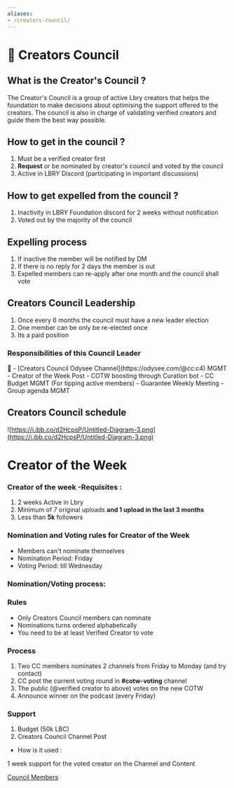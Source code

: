 ```yaml
---
aliases:
- /creators-council/
---
```



# 🎥 Creators Council

## What is the Creator's Council ?

The Creator's Council is a group of active Lbry creators that helps the foundation to make decisions about optimising the support offered to the creators. The council is also in charge of validating verified creators and guide them the best way possible.

## How to get in the council ?

1. Must be a verified creator first
2. **Request** or be nominated by creator's council and voted by the council
3. Active in LBRY Discord (participating in important discussions)

## How to get expelled from the council ?

1. Inactivity in LBRY Foundation discord for 2 weeks without notification
2. Voted out by the majority of the council

## Expelling process

1. If inactive the member will be notified by DM
2. If there is no reply for 2 days the member is out
3. Expelled members can re-apply after one month and the council shall vote

## Creators Council Leadership

1. Once every 6 months the council must have a new leader election
2. One member can be only be re-elected once
3. Its a paid position

### **Responsibilities of this Council Leader**

<aside>
🦾 - [Creators Council Odysee Channel](https://odysee.com/@cc:c4) MGMT
- Creator of the Week Post
- COTW boosting through Curation bot
- CC Budget MGMT (For tipping active members)
- Guarantee Weekly Meeting
- Group agenda MGMT

</aside>

## Creators Council schedule

![https://i.ibb.co/d2HcpsP/Untitled-Diagram-3.png](https://i.ibb.co/d2HcpsP/Untitled-Diagram-3.png)

# Creator of the Week

### Creator of the week -Requisites :

1. 2 weeks Active in Lbry
2. Minimum of 7 original uploads **and 1 upload in the last 3 months**
3. Less than **5k** followers

### Nomination and Voting rules for Creator of the Week

- Members can't nominate themselves
- Nomination Period: Friday
- Voting Period: till Wednesday

### Nomination/Voting process:

### Rules

- Only Creators Council members can nominate
- Nominations turns ordered alphabetically
- You need to be at least Verified Creator to vote

### Process

1. Two CC members nominates 2 channels from Friday to Monday (and try contact)
2. CC post the current voting round in **#cotw-voting** channel
3. The public (@verified creator to above) votes on the new COTW
4. Announce winner on the podcast (every Friday)

### Support

1. Budget (50k LBC)
2. Creators Council Channel Post
- How is it used :

1 week support for the voted creator on the Channel and Content


[Council Members](https://www.notion.so/5ccd854095964c328ea87bcb2d8e6cd2)
